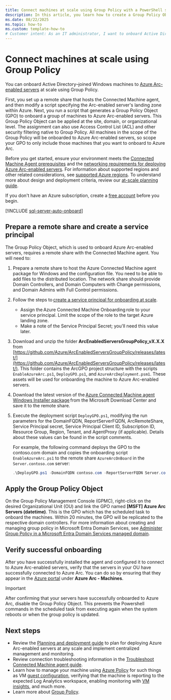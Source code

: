 ```yaml
---
title: Connect machines at scale using Group Policy with a PowerShell script
description: In this article, you learn how to create a Group Policy Object to onboard Active Directory-joined Windows machines to Azure Arc-enabled servers.
ms.date: 08/22/2025
ms.topic: how-to
ms.custom: template-how-to
# Customer intent: As an IT administrator, I want to onboard Active Directory-joined Windows machines to Azure Arc-enabled servers using Group Policy and PowerShell scripts, so that I can efficiently manage and scale my server environment within Azure.
---
```


# Connect machines at scale using Group Policy

You can onboard Active Directory–joined Windows machines to [Azure Arc-enabled servers](overview.md) at scale using Group Policy.

First, you set up a remote share that hosts the Connected Machine agent, and then modify a script specifying the Arc-enabled server's landing zone within Azure. Next, you run  a script that generates a Group Policy Object (GPO) to onboard a group of machines to Azure Arc-enabled servers. This Group Policy Object can be applied at the site, domain, or organizational level. The assignment can also use Access Control List (ACL) and other security filtering native to Group Policy. All machines in the scope of the Group Policy will be onboarded to Azure Arc-enabled servers, so scope your GPO to only include those machines that you want to onboard to Azure Arc.

Before you get started, ensure your environment meets the [Connected Machine Agent prerequisites](prerequisites.md) and the [networking requirements for deploying Azure Arc-enabled servers](network-requirements.md). For information about supported regions and other related considerations, see [supported Azure regions](overview.md#supported-regions). To understand more about design and deployment criteria, review our [at-scale planning guide](plan-at-scale-deployment.md).

If you don't have an Azure subscription, create a [free account](https://azure.microsoft.com/free/?WT.mc_id=A261C142F) before you begin.

[!INCLUDE [sql-server-auto-onboard](includes/sql-server-auto-onboard.md)]

## Prepare a remote share and create a service principal

The Group Policy Object, which is used to onboard Azure Arc-enabled servers, requires a remote share with the Connected Machine agent. You will need to:

1. Prepare a remote share to host the Azure Connected Machine agent package for Windows and the configuration file. You need to be able to add files to the distributed location. The network share should provide Domain Controllers, and Domain Computers with Change permissions, and Domain Admins with Full Control permissions.

1. Follow the steps to [create a service principal for onboarding at scale](onboard-service-principal.md#create-a-service-principal-for-onboarding-at-scale).

    * Assign the Azure Connected Machine Onboarding role to your service principal. Limit the scope of the role to the target Azure landing zone.
    * Make a note of the Service Principal Secret; you'll need this value later.

1. Download and unzip the folder **ArcEnabledServersGroupPolicy_vX.X.X** from [https://github.com/Azure/ArcEnabledServersGroupPolicy/releases/latest/](https://github.com/Azure/ArcEnabledServersGroupPolicy/releases/latest/). This folder contains the ArcGPO project structure with the scripts `EnableAzureArc.ps1`, `DeployGPO.ps1`, and `AzureArcDeployment.psm1`. These assets will be used for onboarding the machine to Azure Arc-enabled servers.

1. Download the latest version of the [Azure Connected Machine agent Windows Installer package](https://aka.ms/AzureConnectedMachineAgent) from the Microsoft Download Center and save it to the remote share.

1. Execute the deployment script `DeployGPO.ps1`, modifying the run parameters for the DomainFQDN, ReportServerFQDN, ArcRemoteShare, Service Principal secret, Service Principal Client ID, Subscription ID, Resource Group, Region, Tenant, and AgentProxy (if applicable). Details about these values can be found in the script comments.

   For example, the following command deploys the GPO to the contoso.com domain and copies the onboarding script `EnableAzureArc.ps1` to the remote share `AzureArcOnBoard` in the `Server.contoso.com` server:

   ```powershell
   .\DeployGPO.ps1 -DomainFQDN contoso.com -ReportServerFQDN Server.contoso.com -ArcRemoteShare AzureArcOnBoard -ServicePrincipalSecret $ServicePrincipalSecret -ServicePrincipalClientId $ServicePrincipalClientId -SubscriptionId $SubscriptionId -ResourceGroup $ResourceGroup -Location $Location -TenantId $TenantId [-AgentProxy $AgentProxy]
    ```

## Apply the Group Policy Object

On the Group Policy Management Console (GPMC), right-click on the desired Organizational Unit (OU) and link the GPO named **[MSFT] Azure Arc Servers (datetime)**. This is the GPO which has the scheduled task to onboard the machines. Within 20 minutes, the GPO will be replicated to the respective domain controllers. For more information about creating and managing group policy in Microsoft Entra Domain Services, see [Administer Group Policy in a Microsoft Entra Domain Services managed domain](/azure/active-directory-domain-services/manage-group-policy).

## Verify successful onboarding

After you have successfully installed the agent and configured it to connect to Azure Arc-enabled servers, verify that the servers in your OU have successfully connected to Azure Arc. You can do so by ensuring that they appear in the [Azure portal](https://aka.ms/hybridmachineportal) under **Azure Arc - Machines**.

> [!IMPORTANT]
> After confirming that your servers have successfully onboarded to Azure Arc, disable the Group Policy Object. This prevents the Powershell commands in the scheduled task from executing again when the system reboots or when the group policy is updated.

## Next steps

* Review the [Planning and deployment guide](plan-at-scale-deployment.md) to plan for deploying Azure Arc-enabled servers at any scale and implement centralized management and monitoring.
* Review connection troubleshooting information in the [Troubleshoot Connected Machine agent guide](troubleshoot-agent-onboard.md).
* Learn how to manage your machine using [Azure Policy](/azure/governance/policy/overview) for such things as VM [guest configuration](/azure/governance/machine-configuration/overview), verifying that the machine is reporting to the expected Log Analytics workspace, enabling monitoring with [VM insights](/azure/azure-monitor/vm/vminsights-enable-policy), and much more.
* Learn more about [Group Policy](/troubleshoot/windows-server/group-policy/group-policy-overview).
